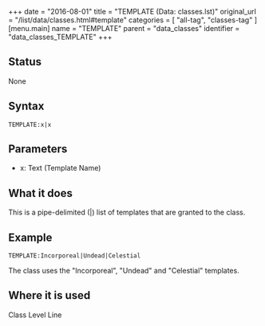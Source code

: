 +++
date = "2016-08-01"
title = "TEMPLATE (Data: classes.lst)"
original_url = "/list/data/classes.html#template"
categories = [ "all-tag", "classes-tag" ]
[menu.main]
    name = "TEMPLATE"
    parent = "data_classes"
    identifier = "data_classes_TEMPLATE"
+++

## Status

None

## Syntax

`TEMPLATE:x|x`

## Parameters

-   x: Text (Template Name)



What it does
------------

This is a pipe-delimited (|) list of templates that are granted to the
class.

Example
-------

`TEMPLATE:Incorporeal|Undead|Celestial`

The class uses the "Incorporeal", "Undead" and "Celestial" templates.

Where it is used
----------------

Class Level Line

